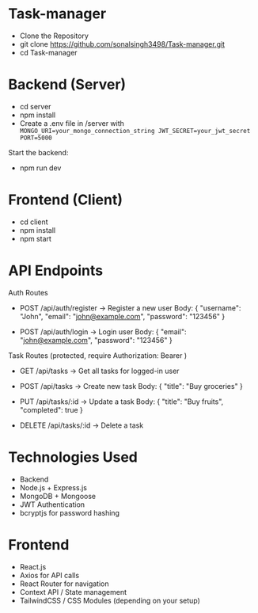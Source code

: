 # Task-manager
- Clone the Repository
- git clone https://github.com/sonalsingh3498/Task-manager.git
- cd Task-manager

# Backend (Server)
- cd server
- npm install
- Create a .env file in /server with
` MONGO_URI=your_mongo_connection_string
  JWT_SECRET=your_jwt_secret
  PORT=5000`

 Start the backend:
- npm run dev

# Frontend (Client)

- cd client
- npm install
- npm start

# API Endpoints
Auth Routes

- POST /api/auth/register → Register a new user
Body: { "username": "John", "email": "john@example.com", "password": "123456" }

- POST /api/auth/login → Login user
Body: { "email": "john@example.com", "password": "123456" }

Task Routes (protected, require Authorization: Bearer <token>)

- GET /api/tasks → Get all tasks for logged-in user

- POST /api/tasks → Create new task
Body: { "title": "Buy groceries" }

- PUT /api/tasks/:id → Update a task
Body: { "title": "Buy fruits", "completed": true }

- DELETE /api/tasks/:id → Delete a task

# Technologies Used
- Backend
- Node.js + Express.js
- MongoDB + Mongoose
- JWT Authentication
- bcryptjs for password hashing

# Frontend
- React.js
- Axios for API calls
- React Router for navigation
- Context API / State management
- TailwindCSS / CSS Modules (depending on your setup)